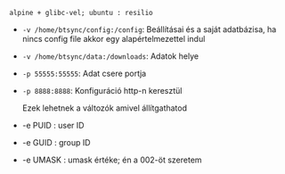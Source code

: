 
    alpine + glibc-vel; ubuntu : resilio


- ``-v /home/btsync/config:/config``: Beállításai és a saját adatbázisa, ha nincs config file akkor egy alapértelmezettel indul

- ``-v /home/btsync/data:/downloads``: Adatok helye

- ``-p 55555:55555``: Adat csere portja

- ``-p 8888:8888``: Konfiguráció http-n keresztül

    Ezek lehetnek a változók amivel állítgathatod

-  -e PUID : user  ID
-  -e GUID : group ID

-  -e UMASK 	: umask értéke; én a 002-öt szeretem

